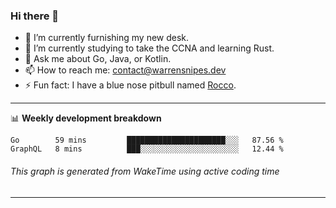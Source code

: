 ### Hi there 👋

- 🔭 I’m currently furnishing my new desk.
- 🌱 I’m currently studying to take the CCNA and learning Rust.
- 💬 Ask me about Go, Java, or Kotlin.
- 📫 How to reach me: contact@warrensnipes.dev
- ⚡ Fun fact: I have a blue nose pitbull named [Rocco](https://i.imgur.com/iLsSCKu.jpg).

-------

📊 **Weekly development breakdown**
<!--START_SECTION:waka-->
```text
Go        59 mins         ██████████████████████░░░   87.56 % 
GraphQL   8 mins          ███░░░░░░░░░░░░░░░░░░░░░░   12.44 % 
```
<!--END_SECTION:waka-->
###### *This graph is generated from WakeTime using active coding time*
-------
